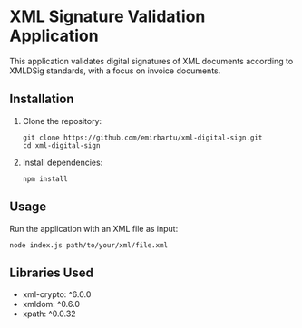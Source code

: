 # XML Signature Validation Application

This application validates digital signatures of XML documents according to XMLDSig standards, with a focus on invoice documents.

## Installation

1. Clone the repository:
   ```
   git clone https://github.com/emirbartu/xml-digital-sign.git
   cd xml-digital-sign
   ```

2. Install dependencies:
   ```
   npm install
   ```

## Usage

Run the application with an XML file as input:

```
node index.js path/to/your/xml/file.xml
```

## Libraries Used

- xml-crypto: ^6.0.0
- xmldom: ^0.6.0
- xpath: ^0.0.32
